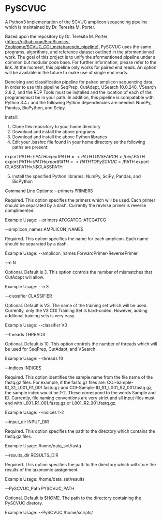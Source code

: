 # PySCVUC
A Python3 implementation of the SCVUC amplicon sequencing pipeline which is maintained by Dr. Teresita M. Porter.

Based upon the repository by Dr. Teresita M. Porter (https://github.com/EcoBiomics-Zoobiome/SCVUC_COI_metabarcode_pipeline), PySCVUC uses the same programs, algorithms, and reference dataset outlined in the aformentioned work. The goal of this project is to unify the aformentioned pipeline under a common but modular code base. For further information, please refer to the link. At the moment, this pipeline only works for paired end reads. An option will be available in the future to make use of single end reads.

Denoising and classification pipeline for paired amplicon sequencing data. In order to use this pipeline SeqPrep, CutAdapt, USearch 10.0.240, VSearch 2.8.2, and the RDP Tools must be installed and the location of each of the programsmust be in your path. In addition, this pipeline is compatable with Python 3.4+ and the following Python dependencies are needed: NumPy, Pandas, BioPython, and Scipy. 

Install:
1) Clone this repository to your home directory
2) Download and install the above programs
3) Download and install the above Python libraries
4) Edit your .bashrc file found in your home directory so the following paths are present:

export PATH=<PATH TO USEARCH10>/:$PATH
export PATH=<PATH TO VSEARCH>/bin/:$PATH
export PATH=<PATH TO RDP TOOLS>/$PATH
export PATH=<PATH TO PySCVUC>/$PATH
export CLASSPATH=<PATH TO RDP TOOLS>/:$CLASSPATH

5) Install the specified Python libraries: NumPy, SciPy, Pandas, and BioPython

Command Line Options: 
--primers PRIMERS

Required. This option specifies the primers which will be used. Each primer should be separated by a dash. Currently the reverse primer is reverse complimented.

Example Usage: --primers ATCGATCG-ATCGATCG

--amplicon_names AMPLICON_NAMES

Required. This option specifies the name for each amplicon. Each name should be separated by a dash.

Example Usage: --amplicon_names ForwardPrimer-ReversePrimer

--n N

Optional. Default is 3. This option controls the number of mismatches that CutAdapt will allow.

Example Usage: --n 3

--classifier CLASSIFIER

Optional. Default is V3. The name of the training set which will be used. Currently, only the V3 COI Training Set is hard-coded. However, adding additonal training sets is very easy.

Example Usage: --classifier V3

--threads THREADS

Optional. Default is 10. This option controls the number of threads which will be used for SeqPrep, CutAdapt, and VSearch.

Example Usage: --threads 10

--indices INDICES

Required. This option identifies the sample name from the file name of the fastq.gz files. For example, if the fastq.gz files are: COI-Sample-ID_S1_L001_R1_001.fastq.gz and COI-Sample-ID_S1_L001_R2_001.fastq.gz, the sample index would be 1-2. These correspond to the words Sample and ID. Currently, file naming conventions are very strict and all input files must end with L001_R1_001.fastq.gz or L001_R2_001.fastq.gz.

Example Usage: --indices 1-2

--input_dir INPUT_DIR

Required. This option specifies the path to the directory which contains the fastq.gz files.

Example Usage: /home/data_set/fastq

--results_dir RESULTS_DIR

Required. This option specifies the path to the directory which will store the results of the taxonomic assignment.

Example Usage: /home/data_set/results

--PySCVUC_Path PYSCVUC_PATH

Optional. Default is $HOME. The path to the directory containing the PySCVUC diretory.
                        
Example Usage: --PySCVUC /home/scripts/

